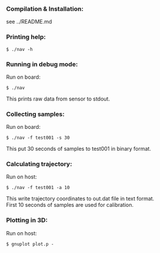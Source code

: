 ### Compilation & Installation:
see ../README.md

### Printing help:
```
$ ./nav -h
```

### Running in debug mode:
Run on board:
```
$ ./nav
```
This prints raw data from sensor to stdout.

### Collecting samples:
Run on board:
```
$ ./nav -f test001 -s 30
```
This put 30 seconds of samples to test001 in binary format.

### Calculating trajectory:
Run on host:
```
$ ./nav -f test001 -a 10
```
This write trajectory coordinates to out.dat file in text format.  
First 10 seconds of samples are used for calibration.

### Plotting in 3D:
Run on host:
```
$ gnuplot plot.p -
```

